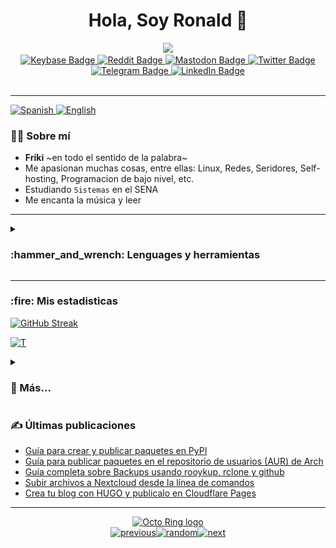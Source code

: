 <p align="center">
    <h1 align="center">Hola, Soy Ronald 👋</h1>
</p>

<div id="header" align="center">
  <img src="https://media.giphy.com/media/hqU2KkjW5bE2v2Z7Q2/giphy.gif" width="100"/>
  <div id="badges">
    <a href="https://keybase.io/rooyca" target="_blank">
      <img src="https://img.shields.io/badge/Keybase-blue?style=for-the-badge&logo=keybase&logoColor=white" alt="Keybase Badge"/>
    </a>
    <a href="https://www.reddit.com/user/r0yca" target="_blank">
      <img src="https://img.shields.io/badge/Reddit-blue?style=for-the-badge&logo=reddit&logoColor=white" alt="Reddit Badge"/>
    </a>
    <a href="https://mas.to/@rooyca" target="_blank">
      <img src="https://img.shields.io/badge/Mastodon-blue?style=for-the-badge&logo=mastodon&logoColor=white" alt="Mastodon Badge"/>
    </a>
    <a href="https://twitter.com/rooycaa" target="_blank">
      <img src="https://img.shields.io/badge/Twitter-blue?style=for-the-badge&logo=twitter&logoColor=white" alt="Twitter Badge"/>
    </a>
    <a href="https://t.me/seiseiseis" target="_blank">
      <img src="https://img.shields.io/badge/Telegram-blue?style=for-the-badge&logo=telegram&logoColor=white" alt="Telegram Badge"/>
    </a>
    <a href="https://www.linkedin.com/in/rooyca/" target="_blank">
      <img src="https://img.shields.io/badge/LinkedIn-blue?style=for-the-badge&logo=linkedin&logoColor=white" alt="LinkedIn Badge"/>
    </a>
  </div>
  <img src="https://komarev.com/ghpvc/?username=Rooyca&style=flat-square&color=blue" alt=""/>
</div>

---
<a href="./ES_README.md">
  <img src="https://img.shields.io/badge/Spanish-blue" alt="Spanish">
</a>
<a href="./README.md">
  <img src="https://img.shields.io/badge/English-blue" alt="English">
</a>
  
### 👨‍💻 Sobre mí 
- **Friki** ~en todo el sentido de la palabra~
- Me apasionan muchas cosas, entre ellas: Linux, Redes, Seridores, Self-hosting, Programacion de bajo nivel, etc.
- Estudiando `Sistemas` en el SENA
- Me encanta la música y leer

---

<details>
    <summary><h3>:hammer_and_wrench:  Lenguages y herramientas</h3> </summary>
   
   <p></p>
    
<div>
  <div>
    <img src="https://github.com/devicons/devicon/blob/master/icons/vuejs/vuejs-original-wordmark.svg" title="Vue" alt="Vue" width="40" height="40"/>&nbsp;
    <img src="https://github.com/devicons/devicon/blob/master/icons/python/python-original-wordmark.svg" title="Python" alt="Python" width="40" height="40"/>&nbsp;
    <img src="https://github.com/devicons/devicon/blob/master/icons/fastapi/fastapi-original.svg" title="FastApi" alt="FastApi" width="40" height="40"/>&nbsp;
  </div>
  <div>
    <img src="https://github.com/devicons/devicon/blob/master/icons/javascript/javascript-original.svg" title="JavaScript" alt="JavaScript" width="40" height="40"/>&nbsp;
    <img src="https://github.com/devicons/devicon/blob/master/icons/firebase/firebase-plain-wordmark.svg" title="Firebase" alt="Firebase" width="40" height="40"/>&nbsp;
      <img src="https://github.com/devicons/devicon/blob/master/icons/redis/redis-original.svg" title="Redis"  alt="Redis" width="40" height="30"/>&nbsp;
    </div>
  <div>
    <img src="https://github.com/devicons/devicon/blob/master/icons/googlecloud/googlecloud-plain-wordmark.svg" title="Google Cloud" alt="Google Cloud" width="40" height="40"/>&nbsp;
    <img src="https://github.com/devicons/devicon/blob/master/icons/mysql/mysql-original-wordmark.svg" title="MySQL"  alt="MySQL" width="40" height="40"/>&nbsp;
    <img src="https://github.com/devicons/devicon/blob/master/icons/postgresql/postgresql-original-wordmark.svg" title="Postgresql"  alt="Postgresql" width="40" height="40"/>&nbsp;
  </div>
  <div>
    <img src="https://github.com/devicons/devicon/blob/master/icons/mongodb/mongodb-original-wordmark.svg" title="Mongodb" alt="Mongodb" width="40" height="40"/>&nbsp;
    <img src="https://github.com/devicons/devicon/blob/master/icons/docker/docker-original.svg" title="Docker"  alt="Docker" width="40" height="40"/>&nbsp;
    <img src="https://github.com/devicons/devicon/blob/master/icons/git/git-original-wordmark.svg" title="Git" **alt="Git" width="40" height="40"/>
  </div>
  <div>
    <img src="https://github.com/devicons/devicon/blob/master/icons/linux/linux-original.svg" title="Linux"  alt="Linux" width="40" height="40"/>&nbsp;
    <img src="https://github.com/devicons/devicon/blob/master/icons/azure/azure-original.svg" title="Azure"  alt="Azure" width="40" height="20"/>&nbsp;
    <img src="https://github.com/devicons/devicon/blob/master/icons/ionic/ionic-original.svg" title="Ionic"  alt="Ionic" width="40" height="40"/>&nbsp;
   
</div>
    
</details>
    
---
    

<h3>:fire: Mis estadisticas </h3>
    
[![GitHub Streak](https://github-readme-streak-stats.herokuapp.com?user=rooyca&theme=onedark&hide_border=true)](https://git.io/streak-stats)

[![T](https://github-profile-trophy.vercel.app/?username=rooyca&theme=gruvbox&title=Stars,Commits,MultiLanguage,PR&no-frame=true&margin-w=11)]()

<details>
    <summary><h3> 🔎  Más...</h3> </summary>
    
___

![IMG](https://github-readme-stats.vercel.app/api?username=rooyca&show_icons=true&theme=gruvbox)
    
___

![IMD](https://github-readme-stats.vercel.app/api/top-langs/?username=rooyca&hide_progress=true&theme=gruvbox)
    
___
    
</details>
    
### :writing_hand: Últimas publicaciones
<!-- BLOG-POST-LIST:START -->
- [Guía para crear y publicar paquetes en PyPI](https://fd569001.blog-4tw.pages.dev/es/articulos/guia_build_package_python/)
- [Guía para publicar paquetes en el repositorio de usuarios &lpar;AUR&rpar; de Arch](https://fd569001.blog-4tw.pages.dev/es/articulos/build_paquetes_archlinux/)
- [Guía completa sobre Backups usando rooykup, rclone y github](https://fd569001.blog-4tw.pages.dev/es/articulos/guia_completa_backups/)
- [Subir archivos a Nextcloud desde la línea de comandos](https://fd569001.blog-4tw.pages.dev/es/articulos/upload_files_nextcloud_cli/)
- [Crea tu blog con HUGO y publicalo en Cloudflare Pages](https://fd569001.blog-4tw.pages.dev/es/articulos/hugo_cloudflare_pages/)
<!-- BLOG-POST-LIST:END -->

---

<div id="header" align="center">
    <div><a href="https://octo-ring.com/"><img src="https://octo-ring.com/static/img/widget/top.png" width="27%" alt="Octo Ring logo" align="top"></a><br><a href="https://octo-ring.com/p/Rooyca/prev"><img src="https://octo-ring.com/static/img/widget/prev.png" width="9%" alt="previous" align="top" title="previous profile"></a><a href="https://octo-ring.com/p/Rooyca/random"><img src="https://octo-ring.com/static/img/widget/random.png" width="9%" alt="random" align="top" title="random profile"></a><a href="https://octo-ring.com/p/Rooyca/next"><img src="https://octo-ring.com/static/img/widget/next.png" width="9%" alt="next" align="top" title="next profile"></a></div>
</div>
